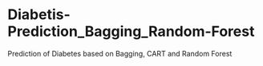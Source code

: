 # Diabetis-Prediction_Bagging_Random-Forest
Prediction of Diabetes based on Bagging, CART and Random Forest 
